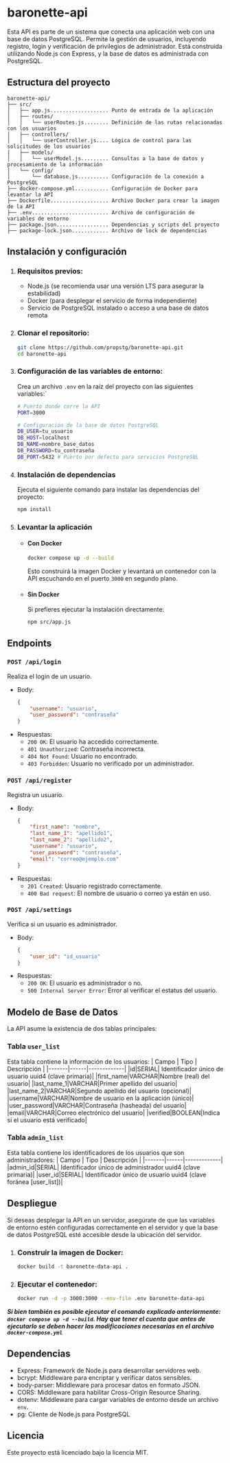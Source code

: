 # baronette-api
Esta API es parte de un sistema que conecta una aplicación web con una base de datos PostgreSQL. Permite la gestión de usuarios, incluyendo registro, login y verificación de privilegios de administrador. Está construida utilizando Node.js con Express, y la base de datos es administrada con PostgreSQL.

## Estructura del proyecto
```
baronette-api/
├── src/
│   ├── app.js................... Punto de entrada de la aplicación
│   ├── routes/
│   │   └── userRoutes.js........ Definición de las rutas relacionadas con los usuarios
│   ├── controllers/
│   │   └── userController.js.... Lógica de control para las solicitudes de los usuarios
│   ├── models/
│   │   └── userModel.js......... Consultas a la base de datos y procesamiento de la información
│   └── config/
│       └── database.js.......... Configuración de la conexión a PostgreSQL
├── docker-compose.yml........... Configuración de Docker para levantar la API
├── Dockerfile................... Archivo Docker para crear la imagen de la API
├── .env......................... Archivo de configuración de variables de entorno
├── package.json................. Dependencias y scripts del proyecto
├── package-lock.json............ Archivo de lock de dependencias
```

## Instalación y configuración
1. ### Requisitos previos:
    - Node.js (se recomienda usar una versión LTS para asegurar la estabilidad)
    - Docker (para desplegar el servicio de forma independiente)
    - Servicio de PostgreSQL instalado o acceso a una base de datos remota
2. ### Clonar el repositorio:
    ```bash
    git clone https://github.com/propstg/baronette-api.git
    cd baronette-api
    ```
3. ### Configuración de las variables de entorno:
    Crea un archivo ``.env`` en la raíz del proyecto con las siguientes variables:`
    ```bash
    # Puerto donde corre la API
    PORT=3000

    # Configuración de la base de datos PostgreSQL
    DB_USER=tu_usuario
    DB_HOST=localhost
    DB_NAME=nombre_base_datos
    DB_PASSWORD=tu_contraseña
    DB_PORT=5432 # Puerto por defecto para servicios PostgreSQL
    ```
4. ### Instalación de dependencias
    Ejecuta el siguiente comando para instalar las dependencias del proyecto:
    ```bash
    npm install
    ```
5. ### Levantar la aplicación
    - #### Con Docker
        ```bash
        docker compose up -d --build
        ```
        Esto construirá la imagen Docker y levantará un contenedor con la API escuchando en el puerto ``3000`` en segundo plano.
    - #### Sin Docker
        Si prefieres ejecutar la instalación directamente:
        ```bash
        npm src/app.js
        ```

## Endpoints
### ``POST /api/login``
Realiza el login de un usuario.
- Body:
    ```json
    {
        "username": "usuario",
        "user_password": "contraseña"
    }
    ```
- Respuestas:
    - ``200 OK``: El usuario ha accedido correctamente.
    - ``401 Unauthorized``: Contraseña incorrecta.
    - ``404 Not Found``: Usuario no encontrado.
    - ``403 Forbidden``: Usuario no verificado por un administrador.
### ``POST /api/register``
Registra un usuario.
- Body:
    ```json
    {
        "first_name": "nombre",
        "last_name_1": "apellido1",
        "last_name_2": "apellido2",
        "username": "usuario",
        "user_password": "contraseña",
        "email": "correo@ejemplo.com"
    }
    ```
- Respuestas:
    - ``201 Created``: Usuario registrado correctamente.
    - ``400 Bad request``: El nombre de usuario o correo ya están en uso.
### ``POST /api/settings``
Verifica si un usuario es administrador.
- Body:
    ```json
    {
        "user_id": "id_usuario"
    }
    ```
- Respuestas:
    - ``200 OK``: El usuario es administrador o no.
    - ``500 Internal Server Error``: Error al verificar el estatus del usuario.

## Modelo de Base de Datos
La API asume la existencia de dos tablas principales:
### Tabla ``user_list``
Esta tabla contiene la información de los usuarios:
| Campo | Tipo | Descripción |
|-------|------|-------------|
|id|SERIAL| Identificador único de usuario uuid4 (clave primaria)|
|first_name|VARCHAR|Nombre (real) del usuario|
|last_name_1|VARCHAR|Primer apellido del usuario|
|last_name_2|VARCHAR|Segundo apellido del usuario (opcional)|
|username|VARCHAR|Nombre de usuario en la aplicación (único)|
|user_password|VARCHAR|Contraseña (hasheada) del usuario|
|email|VARCHAR|Correo electrónico del usuario|
|verified|BOOLEAN|Indica si el usuario está verificado|

### Tabla ``admin_list``
Esta tabla contiene los identificadores de los usuarios que son administradores:
| Campo | Tipo | Descripción |
|-------|------|-------------|
|admin_id|SERIAL| Identificador único de administrador uuid4 (clave primaria)|
|user_id|SERIAL| Identificador único de usuario uuid4 (clave foránea [user_list])|

## Despliegue
Si deseas desplegar la API en un servidor, asegúrate de que las variables de entorno estén configuradas correctamente en el servidor y que la base de datos PostgreSQL esté accesible desde la ubicación del servidor.
1. ### Construir la imagen de Docker:
    ```bash
    docker build -t baronette-data-api .
    ```
2. ### Ejecutar el contenedor:
    ```bash
    docker run -d -p 3000:3000 --env-file .env baronette-data-api
    ```
***Si bien también es posible ejecutar el comando explicado anteriormente: ``docker compose up -d --build``. Hay que tener el cuenta que antes de ejecutarlo se deben hacer las modificaciones necesarias en el archivo ``docker-compose.yml``***

## Dependencias
- Express: Framework de Node.js para desarrollar servidores web.
- bcrypt: Middleware para encriptar y verificar datos sensibles.
- body-parser: Middleware para procesar datos en formato JSON.
- CORS: Middleware para habilitar Cross-Origin Resource Sharing.
- dotenv: Middleware para cargar variables de entorno desde un archivo ``env``.
- pg: Cliente de Node.js para PostgreSQL

## Licencia
Este proyecto está licenciado bajo la licencia MIT.